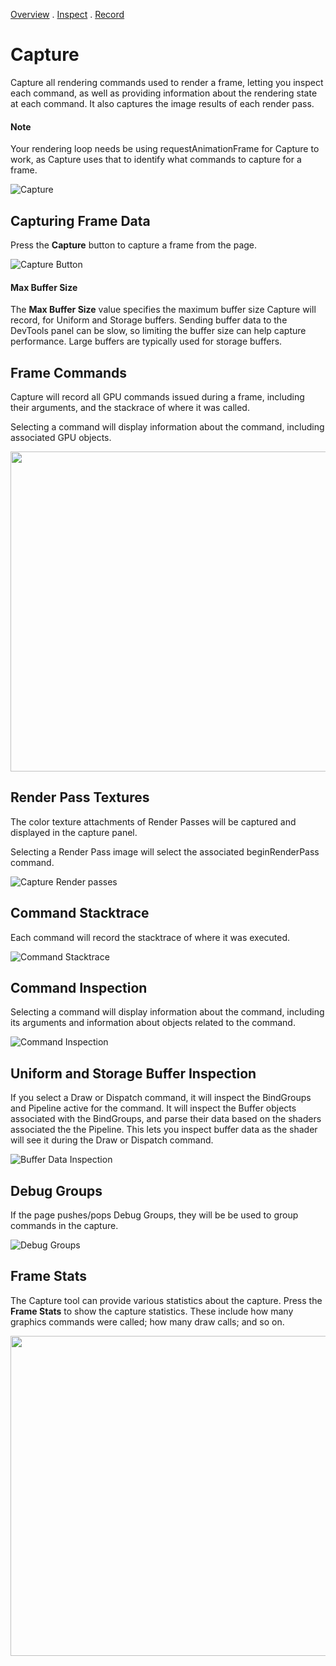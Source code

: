 [Overview](overview.md) . [Inspect](inspect.md) . [Record](record.md)

# Capture

Capture all rendering commands used to render a frame, letting you inspect each command, as well as providing information about the rendering state at each command. It also captures the image results of each render pass.

#### Note

Your rendering loop needs be using requestAnimationFrame for Capture to work, as Capture uses that to identify what commands to capture for a frame.

![Capture](images/capture.png)

## Capturing Frame Data

Press the **Capture** button to capture a frame from the page.

![Capture Button](images/capture_button.png)

#### Max Buffer Size

The **Max Buffer Size** value specifies the maximum buffer size Capture will record, for Uniform and Storage buffers. Sending buffer data to the DevTools panel can be slow, so limiting the buffer size can help capture performance. Large buffers are typically used for storage buffers.

## Frame Commands

Capture will record all GPU commands issued during a frame, including their arguments, and the stackrace of where it was called.

Selecting a command will display information about the command, including associated GPU objects.

<a href="images/frame_capture_commands.png">
<img src="images/frame_capture_commands.png" style="width:512px">
</a>

## Render Pass Textures

The color texture attachments of Render Passes will be captured and displayed in the capture panel.

Selecting a Render Pass image will select the associated beginRenderPass command.

![Capture Render passes](images/capture_render_passes.png)

## Command Stacktrace

Each command will record the stacktrace of where it was executed.

![Command Stacktrace](images/capture_stacktrace.png)

## Command Inspection

Selecting a command will display information about the command, including its arguments and information about objects related to the command.

![Command Inspection](images/capture_command_state.png)

## Uniform and Storage Buffer Inspection

If you select a Draw or Dispatch command, it will inspect the BindGroups and Pipeline active for the command. It will inspect the Buffer objects associated with the BindGroups, and parse their data based on the shaders associated the the Pipeline. This lets you inspect buffer data as the shader will see it during the Draw or Dispatch command.

![Buffer Data Inspection](images/buffer_data_inspection.png)

## Debug Groups

If the page pushes/pops Debug Groups, they will be be used to group commands in the capture.

![Debug Groups](images/capture_debug_groups.png)

## Frame Stats

The Capture tool can provide various statistics about the capture. Press the **Frame Stats** to show the capture statistics. These include how many graphics commands were called; how many draw calls; and so on.

<a href="images/capture_frame_stats.png">
<img src="images/capture_frame_stats.png" style="width:512px">
</a>
